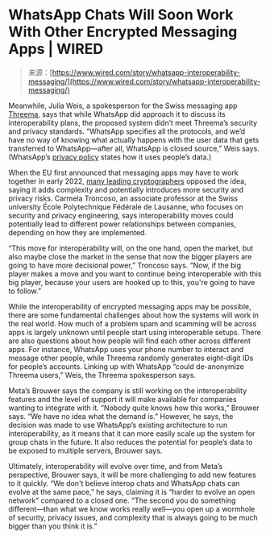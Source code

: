 <!--yml
category: 未分类
date: 2024-05-29 13:28:27
-->

# WhatsApp Chats Will Soon Work With Other Encrypted Messaging Apps | WIRED

> 来源：[https://www.wired.com/story/whatsapp-interoperability-messaging/](https://www.wired.com/story/whatsapp-interoperability-messaging/)

Meanwhile, Julia Weis, a spokesperson for the Swiss messaging app [Threema](https://threema.ch/en), says that while WhatsApp did approach it to discuss its interoperability plans, the proposed system didn’t meet Threema’s security and privacy standards. “WhatsApp specifies all the protocols, and we’d have no way of knowing what actually happens with the user data that gets transferred to WhatsApp—after all, WhatsApp is closed source,” Weis says. (WhatsApp’s [privacy policy](https://www.whatsapp.com/legal/privacy-policy-eea) states how it uses people’s data.)

When the EU first announced that messaging apps may have to work together in early 2022, [many leading cryptographers](https://www.wired.co.uk/article/dma-interoperability-messaging-imessage-whatsapp) opposed the idea, saying it adds complexity and potentially introduces more security and privacy risks. Carmela Troncoso, an associate professor at the Swiss university École Polytechnique Fédérale de Lausanne, who focuses on security and privacy engineering, says interoperability moves could potentially lead to different power relationships between companies, depending on how they are implemented.

“This move for interoperability will, on the one hand, open the market, but also maybe close the market in the sense that now the bigger players are going to have more decisional power,” Troncoso says. “Now, if the big player makes a move and you want to continue being interoperable with this big player, because your users are hooked up to this, you're going to have to follow.”

While the interoperability of encrypted messaging apps may be possible, there are some fundamental challenges about how the systems will work in the real world. How much of a problem spam and scamming will be across apps is largely unknown until people start using interoperable setups. There are also questions about how people will find each other across different apps. For instance, WhatsApp uses your phone number to interact and message other people, while Threema randomly generates eight-digit IDs for people’s accounts. Linking up with WhatsApp “could de-anonymize Threema users,” Weis, the Threema spokesperson says.

Meta’s Brouwer says the company is still working on the interoperability features and the level of support it will make available for companies wanting to integrate with it. “Nobody quite knows how this works,” Brouwer says. “We have no idea what the demand is.” However, he says, the decision was made to use WhatsApp’s existing architecture to run interoperability, as it means that it can more easily scale up the system for group chats in the future. It also reduces the potential for people’s data to be exposed to multiple servers, Brouwer says.

Ultimately, interoperability will evolve over time, and from Meta’s perspective, Brouwer says, it will be more challenging to add new features to it quickly. “We don't believe interop chats and WhatsApp chats can evolve at the same pace,” he says, claiming it is “harder to evolve an open network” compared to a closed one. “The second you do something different—than what we know works really well—you open up a wormhole of security, privacy issues, and complexity that is always going to be much bigger than you think it is.”
